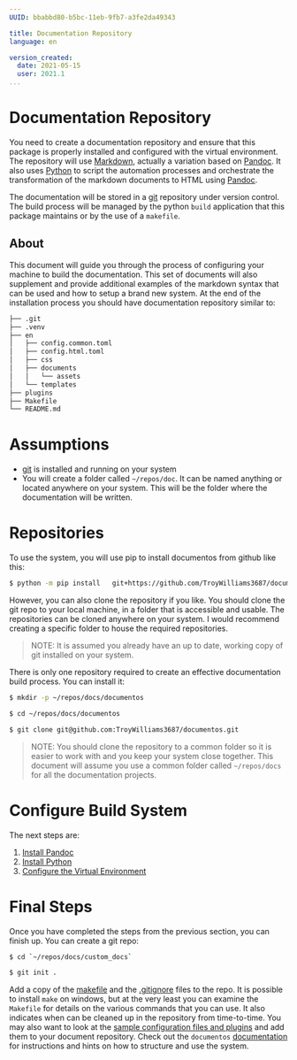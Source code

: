 ```yaml
---
UUID: bbabbd80-b5bc-11eb-9fb7-a3fe2da49343

title: Documentation Repository
language: en

version_created:
  date: 2021-05-15
  user: 2021.1
...
```



# Documentation Repository

You need to create a documentation repository and ensure that this package is properly installed and configured with the virtual environment. The repository will use [Markdown](https://daringfireball.net/projects/markdown/syntax), actually a variation based on [Pandoc](https://pandoc.org/MANUAL.html#pandocs-markdown). It also uses [Python](https://www.python.org) to script the automation processes and orchestrate the transformation of the markdown documents to HTML using [Pandoc](https://pandoc.org).

The documentation will be stored in a [git](https://git-scm.com/) repository under version control. The build process will be managed by the python `build` application that this package maintains or by the use of a `makefile`.

## About

This document will guide you through the process of configuring your machine to build the documentation. This set of documents will also supplement and provide additional examples of the markdown syntax that can be used and how to setup a brand new system. At the end of the installation process you should have documentation repository similar to:

```bash
├── .git
├── .venv
├── en
│   ├── config.common.toml
│   ├── config.html.toml
│   ├── css
│   ├── documents
│   │   └── assets
│   └── templates
├── plugins
├── Makefile
└── README.md
```

# Assumptions

- [git](https://git-scm.com/) is installed and running on your system
- You will create a folder called `~/repos/doc`. It can be named anything or located anywhere on your system. This will be the folder where the documentation will be written.

# Repositories

To use the system, you will use pip to install documentos from github like this:

```bash
$ python -m pip install   git+https://github.com/TroyWilliams3687/documentos.git

```

However, you can also clone the repository if you like. You should clone the git repo to your local machine, in a folder that is accessible and usable. The repositories can be cloned anywhere on your system. I would recommend creating a specific folder to house the required repositories.

>NOTE: It is assumed you already have an up to date, working copy of git installed on your system.

There is only one repository required to create an effective documentation build process. You can install it:

```bash
$ mkdir -p ~/repos/docs/documentos

$ cd ~/repos/docs/documentos

$ git clone git@github.com:TroyWilliams3687/documentos.git
```

>NOTE: You should clone the repository to a common folder so it is easier to work with and you keep your system close together. This document will assume you use a common folder called `~/repos/docs` for all the documentation projects.

# Configure Build System

The next steps are:

1. [Install Pandoc](pandoc.md)
1. [Install Python](python.md)
1. [Configure the Virtual Environment](python.md#virtual_env)


# Final Steps

Once you have completed the steps from the previous section, you can finish up. You can create a git repo:

```bash
$ cd `~/repos/docs/custom_docs`

$ git init .
```

Add a copy of the [makefile](https://github.com/TroyWilliams3687/documentos/blob/master/Makefile) and the [.gitignore](https://github.com/TroyWilliams3687/documentos/blob/master/.gitignore) files to the repo. It is possible to install `make` on windows, but at the very least you can examine the `Makefile` for details on the various commands that you can use. It also indicates when can be cleaned up in the repository from time-to-time. You may also want to look at the [sample configuration files and plugins](https://github.com/TroyWilliams3687/documentos/tree/master/samples) and add them to your document repository. Check out the `documentos` [documentation](https://github.com/TroyWilliams3687/documentos/tree/master/en) for instructions and hints on how to structure and use the system.
